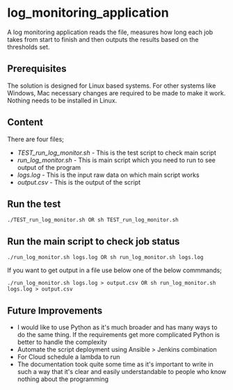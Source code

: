 # log_monitoring_application
A log monitoring application reads the file, measures how long each job takes from start to finish and then outputs the results based on the thresholds set.
## Prerequisites
The solution is designed for Linux based systems. For other systems like Windows, Mac necessary changes are required to be made to make it work.
Nothing needs to be installed in Linux.
## Content
There are four files;
- _TEST_run_log_monitor.sh_ - This is the test script to check main script
- _run_log_monitor.sh_ - This is main script which you need to run to see output of the program
- _logs.log_ - This is the input raw data on which main script works
- _output.csv_ - This is the output of the script
## Run the test
```
./TEST_run_log_monitor.sh OR sh TEST_run_log_monitor.sh
```
## Run the main script to check job status
```
./run_log_monitor.sh logs.log OR sh run_log_monitor.sh logs.log
```
If you want to get output in a file use below one of the below commmands;
```
./run_log_monitor.sh logs.log > output.csv OR sh run_log_monitor.sh logs.log > output.csv
```
## Future Improvements
- I would like to use Python as it's much broader and has many ways to do the same thing. If the requirements get more complicated Python is better to handle the complexity 
- Automate the script deployment using Ansible > Jenkins combination
- For Cloud schedule a lambda to run
- The documentation took quite some time as it's important to write in such a way that it's clear and easily understandable to people who know nothing about the programming
